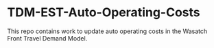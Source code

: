 # TDM-EST-Auto-Operating-Costs

This repo contains work to update auto operating costs in the Wasatch Front Travel Demand Model.